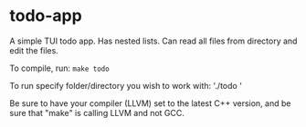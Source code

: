 # todo-app

A simple TUI todo app.
Has nested lists. Can read all files from directory and edit the files.

To compile, run: `make todo`

To run specify folder/directory you wish to work with: './todo <directory name>'

Be sure to have your compiler (LLVM) set to the latest C++ version, and be sure that "make" is calling LLVM and not GCC.

